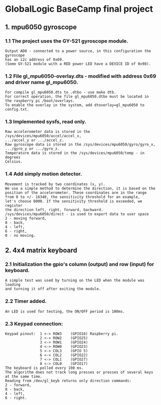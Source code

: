 # **GlobalLogic BaseCamp final project**  

## **1. mpu6050 gyroscope**  
### 1.1 The project uses the GY-521 gyroscope module.  
    Output AD0 - connected to a power source, in this configuration the gyroscope  
    has an i2c address of 0x69.  
    (Some GY-521 module with a RED power LED have a DEVICE ID of 0x98).  

### 1.2 File gl_mpu6050-overlay.dts - modified with address 0x69 and driver name gl_mpu6050.  
    For compile gl_mpu6050.dts to .dtbo - use make dtb.  
    For correct operation, the file gl_mpu6050.dtbo must be located in  
    the raspberry pi /boot/overlays.  
    To enable the overlay in the system, add dtoverlay=gl_mpu6050 to config.txt.  

### 1.3 Implemented sysfs, read only.  
    Raw accelerometer data is stored in the /sys/devices/mpu6050/accel/accel_x,  
    .../accel_y or .../accel_z.     
    Raw gyroscope data is stored in the /sys/devices/mpu6050/gyro/gyro_x,     
    .../gyro_y or .../gyro_z.     
    Temperature data is stored in the /sys/devices/mpu6050/temp - in degrees     
    Celsius.     

### 1.4 Add simply motion detector.     
    Movement is tracked by two coordinates (x, y).     
    We use a simple method to determine the direction, it is based on the     
    position of the accelerometer. These coordinates are in the range  
    from 0 to +/- 16340, the sensitivity threshold for an example,  
    let's choose 8000. If the sensitivity threshold is exceeded, we register  
    the direction left, right, forward, backward.  
    /sys/devices/mpu6050/direct - is used to export data to user space  
    2 - moving forward,  
    8 - back,  
    4 - left,  
    6 - right,  
    0 - no moving.  
  
## **2. 4x4 matrix keyboard**  
### 2.1 Initialization the gpio's column (output) and row (input) for keyboard.  
    A simple test was used by turning on the LED when the module was loading  
    and turning it off after exiting the module.  
### 2.2 Timer added.  
    An LED is used for testing, the ON/OFF period is 100ms.  
### 2.3 Keypad connection:      
    Keypad pinout:  1 <-> ROW3    (GPIO16) Raspberry pi.  
                    2 <-> ROW2    (GPIO25)  
                    3 <-> ROW1    (GPIO24)  
                    4 <-> ROW0    (GPIO23)  
                    5 <-> COL3    (GPIO 5)  
                    6 <-> COL2    (GPIO22)  
                    7 <-> COL1    (GPIO27)  
                    8 <-> COL0    (GPIO17)  
    The keyboard is polled every 100 ms.  
    The algorithm does not track long presses or presses of several keys  
    at the same time.  
    Reading from /dev/gl_keyb returns only direction commands:  
    2 - forward,  
    8 - back,  
    4 - left,  
    6 - right.  
  
